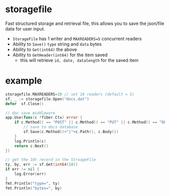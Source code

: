 # storagefile

Fast structured storage and retrieval file, this allows you to save the json/file data for user input.

- `StorageFile` has 1 writer and `MAXREADERS=5` concurrent readers
- Ability to `Save()` `type` string and `data` bytes
- Ability to `Get(int64)` the above
- Ability to `GetHeader(int64)` for the item saved
  - this will retrieve `id, date, datalength` for the saved item

# example

```go
storagefile.MAXREADERS=10 // set 10 readers (default = 5)
sf, _ := storagefile.Open("docs.dat")
defer  sf.Close()

// doc save middleware
app.Use(func(c *fiber.Ctx) error {
	if c.Method() == "POST" || c.Method() == "PUT" || c.Method() == "DELETE" {
		// save to docs database
		sf.Save(c.Method()+"|"+c.Path(), c.Body())
	}
	log.Println(c)
	return c.Next()
})

// get the 10t record in the StroageFile
ty, by, err := sf.Get(int64(10))
if err != nil {
    log.Error(err)
}
fmt.Println("type=", ty)
fmt.Println("bytes=", by)

```

